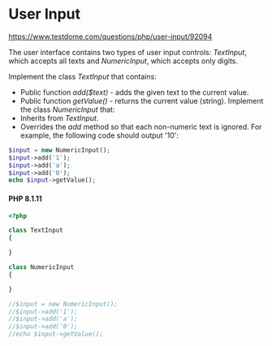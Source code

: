 # User Input

https://www.testdome.com/questions/php/user-input/92094

The user interface contains two types of user input controls: _TextInput_, which accepts all texts and _NumericInput_, which accepts only digits.

Implement the class _TextInput_ that contains:

* Public function _add($text)_ - adds the given text to the current value.
* Public function _getValue()_ - returns the current value (string).
Implement the class _NumericInput_ that:
* Inherits from _TextInput_.
* Overrides the _add_ method so that each non-numeric text is ignored.
For example, the following code should output '10':
```php
$input = new NumericInput();
$input->add('1');
$input->add('a');
$input->add('0');
echo $input->getValue();
```
#### PHP 8.1.11
```php
<?php

class TextInput
{

}

class NumericInput
{

}

//$input = new NumericInput();
//$input->add('1');
//$input->add('a');
//$input->add('0');
//echo $input->getValue();
```
